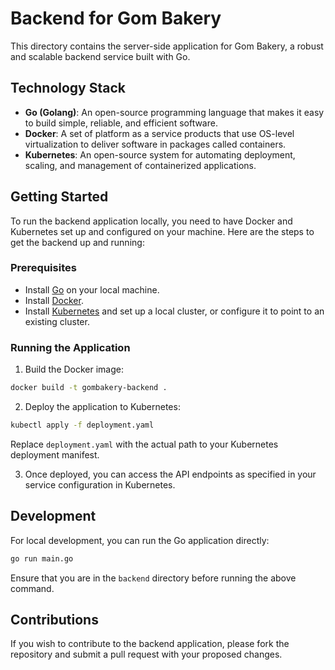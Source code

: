 # Backend for Gom Bakery

This directory contains the server-side application for Gom Bakery, a robust and scalable backend service built with Go.

## Technology Stack

- **Go (Golang)**: An open-source programming language that makes it easy to build simple, reliable, and efficient software.
- **Docker**: A set of platform as a service products that use OS-level virtualization to deliver software in packages called containers.
- **Kubernetes**: An open-source system for automating deployment, scaling, and management of containerized applications.

## Getting Started

To run the backend application locally, you need to have Docker and Kubernetes set up and configured on your machine. Here are the steps to get the backend up and running:

### Prerequisites

- Install [Go](https://golang.org/doc/install) on your local machine.
- Install [Docker](https://docs.docker.com/get-docker/).
- Install [Kubernetes](https://kubernetes.io/docs/tasks/tools/) and set up a local cluster, or configure it to point to an existing cluster.

### Running the Application

1. Build the Docker image:

```sh
docker build -t gombakery-backend .
```

2. Deploy the application to Kubernetes:

```sh
kubectl apply -f deployment.yaml
```

Replace `deployment.yaml` with the actual path to your Kubernetes deployment manifest.

3. Once deployed, you can access the API endpoints as specified in your service configuration in Kubernetes.

## Development

For local development, you can run the Go application directly:

```sh
go run main.go
```

Ensure that you are in the `backend` directory before running the above command.

## Contributions

If you wish to contribute to the backend application, please fork the repository and submit a pull request with your proposed changes.

```

```
